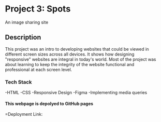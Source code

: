 # Project 3: Spots

An image sharing site

## Description

This project was an intro to developing websites that could be viewed in different screen sizes across all devices. It shows how designing "responsive" websites are integral in today's world. Most of the project was about learning to keep the integrity of the website functional and professional at each screen level.

### Tech Stack

-HTML
-CSS
-Responsive Design
-Figma
-Implementing media queries

#### This webpage is depolyed to GitHub pages

=Deployment Link:
